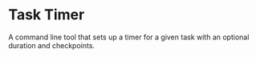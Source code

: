 # Task Timer
A command line tool that sets up a timer for a given task with an optional duration and checkpoints.